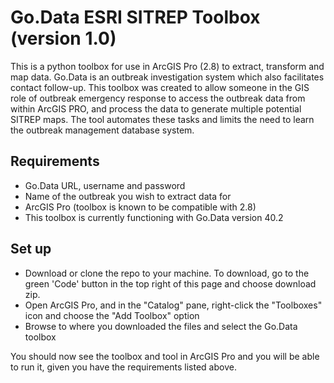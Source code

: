 # Go.Data ESRI SITREP Toolbox (version 1.0)
This is a python toolbox for use in ArcGIS Pro (2.8) to extract, transform and map data. Go.Data is an outbreak investigation system which also facilitates contact follow-up. This toolbox was created to allow someone in the GIS role of outbreak emergency response to access the outbreak data from within ArcGIS PRO, and process the data to generate multiple potential SITREP maps. The tool automates these tasks and limits the need to learn the outbreak management database system.

## Requirements
- Go.Data URL, username and password
- Name of the outbreak you wish to extract data for
- ArcGIS Pro (toolbox is known to be compatible with 2.8)
- This toolbox is currently functioning with Go.Data version 40.2

## Set up 
- Download or clone the repo to your machine. To download, go to the green 'Code' button in the top right of this page and choose download zip.
- Open ArcGIS Pro, and in the "Catalog" pane, right-click the "Toolboxes" icon and choose the "Add Toolbox" option
- Browse to where you downloaded the files and select the Go.Data toolbox

You should now see the toolbox and tool in ArcGIS Pro and you will be able to run it, given you have the requirements listed above.
